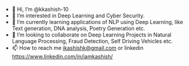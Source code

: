 - 👋 Hi, I’m @kkashish-10
- 👀 I’m interested in Deep Learning and Cyber Security.
- 🌱 I’m currently learning applications of NLP using Deep Learning, like Text generation, DNA analysis, Poetry Generation etc.
- 💞️ I’m looking to collaborate on Deep Learning Projects in Natural Language Processing, Fraud Detection, Self Driving Vehicles etc.
- 📫 How to reach me ikashishk@gmail.com or linkedin https://www.linkedin.com/in/iamkashish/

<!---
kkashish-10/kkashish-10 is a ✨ special ✨ repository because its `README.md` (this file) appears on your GitHub profile.
You can click the Preview link to take a look at your changes.
--->

